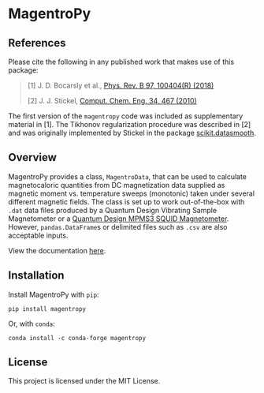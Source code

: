 # MagentroPy

## References

Please cite the following in any published work that makes use of this package:

> [1] J. D. Bocarsly et al.,
> [Phys. Rev. B 97, 100404(R) (2018)](https://doi.org/10.1103/PhysRevB.97.100404)
>
> [2] J. J. Stickel,
> [Comput. Chem. Eng. 34, 467 (2010)](https://dx.doi.org/10.1016/j.compchemeng.2009.10.007)

The first version of the `magentropy` code was included as supplementary
material in [1]. The Tikhonov regularization procedure was described
in [2] and was originally implemented by Stickel in the package
[scikit.datasmooth](https://github.com/jjstickel/scikit-datasmooth).

## Overview

MagentroPy provides a class, `MagentroData`,
that can be used to calculate magnetocaloric quantities from DC magnetization
data supplied as magnetic moment vs. temperature sweeps (monotonic) taken under
several different magnetic fields. The class is set up to work out-of-the-box
with `.dat` data files produced by a Quantum Design Vibrating Sample
Magnetometer or a
[Quantum Design MPMS3 SQUID Magnetometer](https://www.qdusa.com/products/mpms3.html).
However, `pandas.DataFrame`s or delimited files such as `.csv`
are also acceptable inputs.

View the documentation [here](https://magentropy.readthedocs.io/en/stable/).

## Installation

Install MagentroPy with ``pip``:

```{code-block} console
pip install magentropy
```

Or, with ``conda``:

```{code-block} console
conda install -c conda-forge magentropy
```

## License

This project is licensed under the MIT License.
